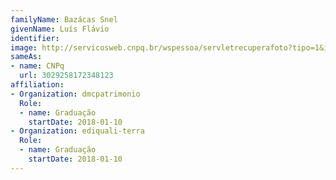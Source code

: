 ```yaml
---
familyName: Bazácas Snel
givenName: Luís Flávio
identifier: 
image: http://servicosweb.cnpq.br/wspessoa/servletrecuperafoto?tipo=1&id=K8034690D6
sameAs:
- name: CNPq
  url: 3029258172348123
affiliation:
- Organization: dmcpatrimonio
  Role:
  - name: Graduação
    startDate: 2018-01-10
- Organization: ediquali-terra
  Role:
  - name: Graduação
    startDate: 2018-01-10
---
```




